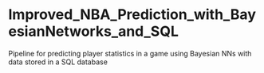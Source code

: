 # Improved_NBA_Prediction_with_BayesianNetworks_and_SQL
Pipeline for predicting player statistics in a game using Bayesian NNs with data stored in a SQL database
